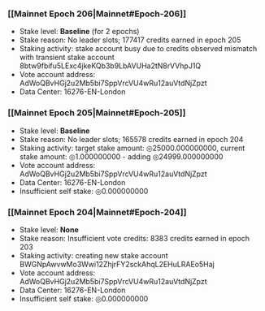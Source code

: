### [[Mainnet Epoch 206|Mainnet#Epoch-206]]
* Stake level: **Baseline** (for 2 epochs)
* Stake reason: No leader slots; 177417 credits earned in epoch 205
* Staking activity: stake account busy due to credits observed mismatch with transient stake account 8btw9fbifu5LExc4jkeKQb3b9LbAVUHa2tN8rVVhpJ1Q
* Vote account address: AdWoQBvHGj2u2Mb5bi7SppVrcVU4wRu12auVtdNjZpzt
* Data Center: 16276-EN-London
### [[Mainnet Epoch 205|Mainnet#Epoch-205]]
* Stake level: **Baseline**
* Stake reason: No leader slots; 165578 credits earned in epoch 204
* Staking activity: target stake amount: ◎25000.000000000, current stake amount: ◎1.000000000 - adding ◎24999.000000000
* Vote account address: AdWoQBvHGj2u2Mb5bi7SppVrcVU4wRu12auVtdNjZpzt
* Data Center: 16276-EN-London
* Insufficient self stake: ◎0.000000000
### [[Mainnet Epoch 204|Mainnet#Epoch-204]]
* Stake level: **None**
* Stake reason: Insufficient vote credits: 8383 credits earned in epoch 203
* Staking activity: creating new stake account BWGNpAwvwMo3Wwi12ZhjrFY2sckAhqL2EHuLRAEo5Haj
* Vote account address: AdWoQBvHGj2u2Mb5bi7SppVrcVU4wRu12auVtdNjZpzt
* Data Center: 16276-EN-London
* Insufficient self stake: ◎0.000000000